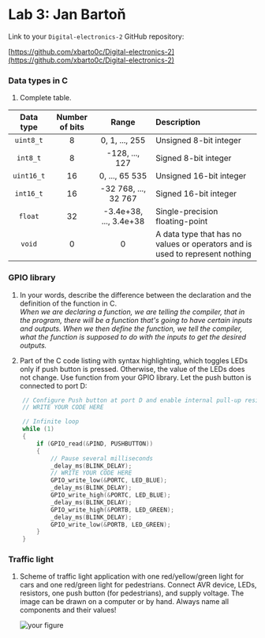 # Lab 3: Jan Bartoň

Link to your `Digital-electronics-2` GitHub repository:

   [https://github.com/xbarto0c/Digital-electronics-2](https://github.com/xbarto0c/Digital-electronics-2)


### Data types in C

1. Complete table.

| **Data type** | **Number of bits** | **Range** | **Description** |
| :-: | :-: | :-: | :-- | 
| `uint8_t`  | 8 | 0, 1, ..., 255 | Unsigned 8-bit integer |
| `int8_t`   | 8| -128, ..., 127 | Signed 8-bit integer |
| `uint16_t` | 16 | 0, ..., 65 535 | Unsigned 16-bit integer |
| `int16_t`  | 16 |-32 768, ..., 32 767 | Signed 16-bit integer |
| `float`    | 32 | -3.4e+38, ..., 3.4e+38 | Single-precision floating-point |
| `void`     | 0 | 0 | A data type that has no values or operators and is used to represent nothing |


### GPIO library

1. In your words, describe the difference between the declaration and the definition of the function in C.
   <br/>*When we are declaring a function, we are telling the compiler, that in the program, there will be a function that's going to have certain inputs and outputs. When we then define the function, we tell the compiler, what the function is supposed to do with the inputs to get the desired outputs.*

2. Part of the C code listing with syntax highlighting, which toggles LEDs only if push button is pressed. Otherwise, the value of the LEDs does not change. Use function from your GPIO library. Let the push button is connected to port D:

```c
    // Configure Push button at port D and enable internal pull-up resistor
    // WRITE YOUR CODE HERE

    // Infinite loop
    while (1)
    {
        if (GPIO_read(&PIND, PUSHBUTTON))
		{
			// Pause several milliseconds
			_delay_ms(BLINK_DELAY);
			// WRITE YOUR CODE HERE
			GPIO_write_low(&PORTC, LED_BLUE);
			_delay_ms(BLINK_DELAY);
			GPIO_write_high(&PORTC, LED_BLUE);
			_delay_ms(BLINK_DELAY);
			GPIO_write_high(&PORTB, LED_GREEN);
			_delay_ms(BLINK_DELAY);
			GPIO_write_low(&PORTB, LED_GREEN);
		}
    }
```


### Traffic light

1. Scheme of traffic light application with one red/yellow/green light for cars and one red/green light for pedestrians. Connect AVR device, LEDs, resistors, one push button (for pedestrians), and supply voltage. The image can be drawn on a computer or by hand. Always name all components and their values!

   ![your figure]()
